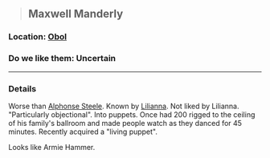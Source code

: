 >## Maxwell Manderly

### Location: [Obol](../../Locations/Obol.md)

### Do we like them: Uncertain

***

### Details

Worse than [Alphonse Steele](../PCs/Alphonse%20Steele.md). Known by [Lilianna](Lilianna.md). Not liked by Lilianna. "Particularly objectional". Into puppets. Once had 200 rigged to the ceiling of his family's ballroom and made people watch as they danced for 45 minutes. Recently acquired a "living puppet". 

Looks like Armie Hammer.